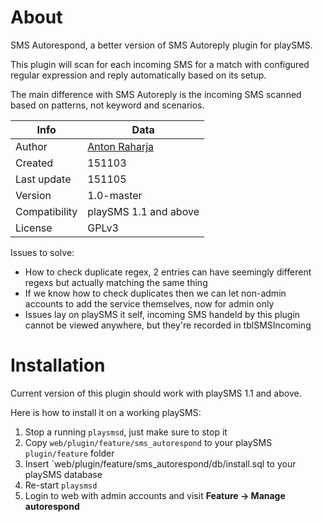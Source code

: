 # About

SMS Autorespond, a better version of SMS Autoreply plugin for playSMS.

This plugin will scan for each incoming SMS for a match with configured regular expression and reply automatically based on its setup.

The main difference with SMS Autoreply is the incoming SMS scanned based on patterns, not keyword and scenarios.

Info          | Data
--------------|-----------------------------------------
Author        | [Anton Raharja](http://antonraharja.com)
Created       | 151103
Last update   | 151105
Version       | 1.0-master
Compatibility | playSMS 1.1 and above
License       | GPLv3

Issues to solve:

- How to check duplicate regex, 2 entries can have seemingly different regexs but actually matching the same thing
- If we know how to check duplicates then we can let non-admin accounts to add the service themselves, now for admin only
- Issues lay on playSMS it self, incoming SMS handeld by this plugin cannot be viewed anywhere, but they're recorded in tblSMSIncoming

# Installation

Current version of this plugin should work with playSMS 1.1 and above.

Here is how to install it on a working playSMS:

1. Stop a running `playsmsd`, just make sure to stop it
2. Copy `web/plugin/feature/sms_autorespond` to your playSMS `plugin/feature` folder
3. Insert `web/plugin/feature/sms_autorespond/db/install.sql to your playSMS database
4. Re-start `playsmsd`
5. Login to web with admin accounts and visit **Feature -> Manage autorespond**

